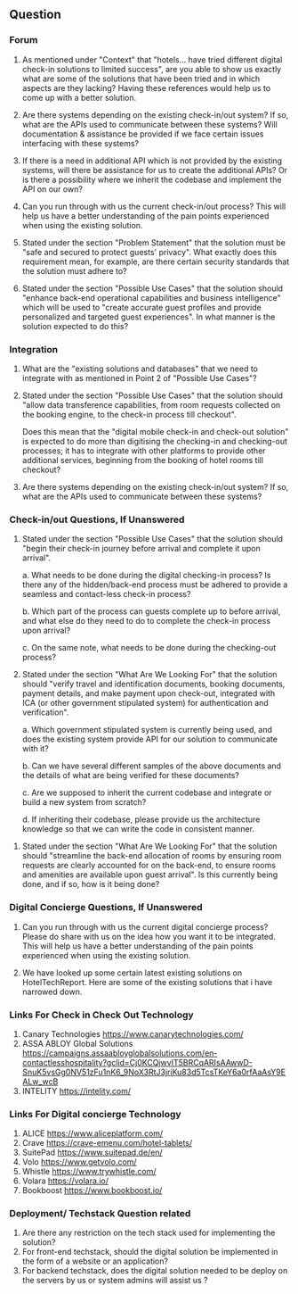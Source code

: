 ## Question

### Forum

1. As mentioned under "Context" that "hotels... have tried different digital check-in solutions to limited success", are you able to show us exactly what are some of the solutions that have been tried and in which aspects are they lacking? Having these references would help us to come up with a better solution.

1. Are there systems depending on the existing check-in/out system? If so, what are the APIs used to communicate between these systems? Will documentation & assistance be provided if we face certain issues interfacing with these systems?

1. If there is a need in additional API which is not provided by the existing systems, will there be assistance for us to create the additional APIs? Or is there a possibility where we inherit the codebase and implement the API on our own?

1. Can you run through with us the current check-in/out process? This will help us have a better understanding of the pain points experienced when using the existing solution.

1. Stated under the section "Problem Statement" that the solution must be "safe and secured to protect guests' privacy". What exactly does this requirement mean, for example, are there certain security standards that the solution must adhere to?

1. Stated under the section "Possible Use Cases" that the solution should "enhance back-end operational capabilities and business intelligence" which will be used to "create accurate guest profiles and provide personalized and targeted guest experiences". In what manner is the solution expected to do this?

### Integration

1. What are the "existing solutions and databases" that we need to integrate with as mentioned in Point 2 of "Possible Use Cases"?

1. Stated under the section "Possible Use Cases" that the solution should "allow data transference capabilities, from room requests collected on the booking engine, to the check-in process till checkout".

   Does this mean that the "digital mobile check-in and check-out solution" is expected to do more than digitising the checking-in and checking-out processes; it has to integrate with other platforms to provide other additional services, beginning from the booking of hotel rooms till checkout?

1. Are there systems depending on the existing check-in/out system? If so, what are the APIs used to communicate between these systems?

### Check-in/out Questions, If Unanswered

1. Stated under the section "Possible Use Cases" that the solution should "begin their check-in journey before arrival and complete it upon arrival".

   a. What needs to be done during the digital checking-in process? Is there any of the hidden/back-end process must be adhered to provide a seamless and contact-less check-in process?

   b. Which part of the process can guests complete up to before arrival, and what else do they need to do to complete the check-in process upon arrival?

   c. On the same note, what needs to be done during the checking-out process?

1. Stated under the section "What Are We Looking For" that the solution should "verify travel and identification documents, booking documents, payment details, and make payment upon check-out, integrated with ICA (or other government stipulated system) for authentication and verification".

   a. Which government stipulated system is currently being used, and does the existing system provide API for our solution to communicate with it?

   b. Can we have several different samples of the above documents and the details of what are being verified for these documents?

   c. Are we supposed to inherit the current codebase and integrate or build a new system from scratch?

   d. If inheriting their codebase, please provide us the architecture knowledge so that we can write the code in consistent manner.

1) Stated under the section "What Are We Looking For" that the solution should "streamline the back-end allocation of rooms by ensuring room requests are clearly accounted for on the back-end, to ensure rooms and amenities are available upon guest arrival". Is this currently being done, and if so, how is it being done?

### Digital Concierge Questions, If Unanswered

1. Can you run through with us the current digital concierge process? Please do share with us on the idea how you want it to be integrated. This will help us have a better understanding of the pain points experienced when using the existing solution.

1. We have looked up some certain latest existing solutions on HotelTechReport. Here are some of the existing solutions that i have narrowed down.

### Links For Check in Check Out Technology

1. Canary Technologies https://www.canarytechnologies.com/
1. ASSA ABLOY Global Solutions https://campaigns.assaabloyglobalsolutions.com/en-contactlesshospitality?gclid=Cj0KCQjwvIT5BRCqARIsAAwwD-SnuK5vsGg0NV51zFu1nK6_9NoX3RtJ3jriKu83d5TcsTKeY6a0rfAaAsY9EALw_wcB
1. INTELITY https://intelity.com/

### Links For Digital concierge Technology

1. ALICE https://www.aliceplatform.com/
1. Crave https://crave-emenu.com/hotel-tablets/
1. SuitePad https://www.suitepad.de/en/
1. Volo https://www.getvolo.com/
1. Whistle https://www.trywhistle.com/
1. Volara https://volara.io/
1. Bookboost https://www.bookboost.io/

### Deployment/ Techstack Question related

1.  Are there any restriction on the tech stack used for implementing the solution?
1.  For front-end techstack, should the digital solution be implemented in the form of a website or an application?
1.  For backend techstack, does the digital solution needed to be deploy on the servers by us or system admins will assist us ?
